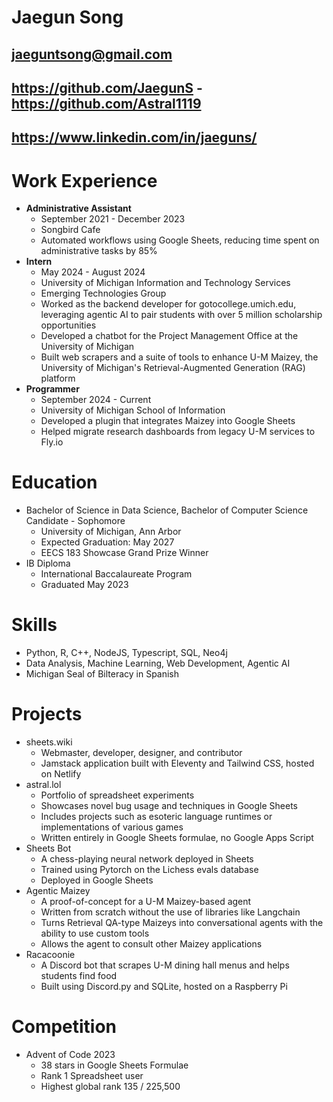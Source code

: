# Jaegun Song
## jaeguntsong@gmail.com
## https://github.com/JaegunS - https://github.com/Astral1119
## https://www.linkedin.com/in/jaeguns/

# Work Experience
- **Administrative Assistant**
    - September 2021 - December 2023
    - Songbird Cafe
    - Automated workflows using Google Sheets, reducing time spent on administrative tasks by 85%
- **Intern**
    - May 2024 - August 2024
    - University of Michigan Information and Technology Services
    - Emerging Technologies Group
    - Worked as the backend developer for gotocollege.umich.edu, leveraging agentic AI to pair students with over 5 million scholarship opportunities
    - Developed a chatbot for the Project Management Office at the University of Michigan
    - Built web scrapers and a suite of tools to enhance U-M Maizey, the University of Michigan's Retrieval-Augmented Generation (RAG) platform
- **Programmer**
    - September 2024 - Current
    - University of Michigan School of Information
    - Developed a plugin that integrates Maizey into Google Sheets
    - Helped migrate research dashboards from legacy U-M services to Fly.io

# Education
- Bachelor of Science in Data Science, Bachelor of Computer Science Candidate - Sophomore
    - University of Michigan, Ann Arbor
    - Expected Graduation: May 2027
    -  EECS 183 Showcase Grand Prize Winner
- IB Diploma
    - International Baccalaureate Program
    - Graduated May 2023

# Skills
- Python, R, C++, NodeJS, Typescript, SQL, Neo4j
- Data Analysis, Machine Learning, Web Development, Agentic AI
- Michigan Seal of Bilteracy in Spanish

# Projects
- sheets.wiki
    - Webmaster, developer, designer, and contributor
    - Jamstack application built with Eleventy and Tailwind CSS, hosted on Netlify
- astral.lol
    - Portfolio of spreadsheet experiments
    - Showcases novel bug usage and techniques in Google Sheets
    - Includes projects such as esoteric language runtimes or implementations of various games
    - Written entirely in Google Sheets formulae, no Google Apps Script
- Sheets Bot
    - A chess-playing neural network deployed in Sheets
    - Trained using Pytorch on the Lichess evals database
    - Deployed in Google Sheets
- Agentic Maizey
    - A proof-of-concept for a U-M Maizey-based agent
    - Written from scratch without the use of libraries like Langchain
    - Turns Retrieval QA-type Maizeys into conversational agents with the ability to use custom tools
    - Allows the agent to consult other Maizey applications
- Racacoonie
    - A Discord bot that scrapes U-M dining hall menus and helps students find food
    - Built using Discord.py and SQLite, hosted on a Raspberry Pi

# Competition
- Advent of Code 2023
    - 38 stars in Google Sheets Formulae
    - Rank 1 Spreadsheet user
    - Highest global rank 135 / 225,500
